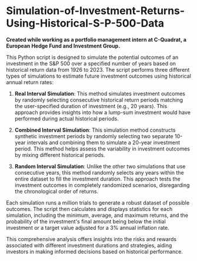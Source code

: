 # Simulation-of-Investment-Returns-Using-Historical-S-P-500-Data
**Created while working as a portfolio management intern at C-Quadrat, a European Hedge Fund and Investment Group.**

This Python script is designed to simulate the potential outcomes of an investment in the S&P 500 over a specified number of years based on historical return data from 1926 to 2023. The script performs three different types of simulations to estimate future investment outcomes using historical annual return rates:

1. **Real Interval Simulation**: This method simulates investment outcomes by randomly selecting consecutive historical return periods matching the user-specified duration of investment (e.g., 20 years). This approach provides insights into how a lump-sum investment would have performed during actual historical periods.

2. **Combined Interval Simulation**: This simulation method constructs synthetic investment periods by randomly selecting two separate 10-year intervals and combining them to simulate a 20-year investment period. This method helps assess the variability in investment outcomes by mixing different historical periods.

3. **Random Interval Simulation**: Unlike the other two simulations that use consecutive years, this method randomly selects any years within the entire dataset to fill the investment duration. This approach tests the investment outcomes in completely randomized scenarios, disregarding the chronological order of returns.

Each simulation runs a million trials to generate a robust dataset of possible outcomes. The script then calculates and displays statistics for each simulation, including the minimum, average, and maximum returns, and the probability of the investment's final amount being below the initial investment or a target value adjusted for a 3% annual inflation rate.

This comprehensive analysis offers insights into the risks and rewards associated with different investment durations and strategies, aiding investors in making informed decisions based on historical performance.
